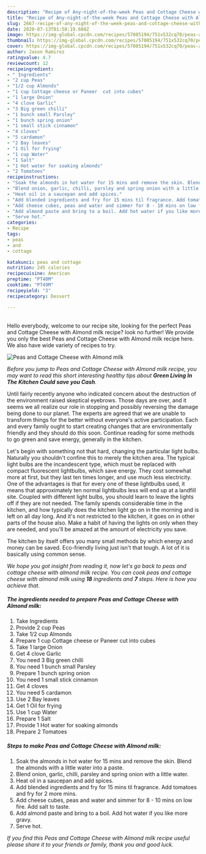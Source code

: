 ```yaml
---
description: "Recipe of Any-night-of-the-week Peas and Cottage Cheese with Almond milk"
title: "Recipe of Any-night-of-the-week Peas and Cottage Cheese with Almond milk"
slug: 2667-recipe-of-any-night-of-the-week-peas-and-cottage-cheese-with-almond-milk
date: 2020-07-13T01:58:19.608Z
image: https://img-global.cpcdn.com/recipes/57085194/751x532cq70/peas-and-cottage-cheese-with-almond-milk-recipe-main-photo.jpg
thumbnail: https://img-global.cpcdn.com/recipes/57085194/751x532cq70/peas-and-cottage-cheese-with-almond-milk-recipe-main-photo.jpg
cover: https://img-global.cpcdn.com/recipes/57085194/751x532cq70/peas-and-cottage-cheese-with-almond-milk-recipe-main-photo.jpg
author: Jason Ramirez
ratingvalue: 4.7
reviewcount: 12
recipeingredient:
- " Ingredients"
- "2 cup Peas"
- "1/2 cup Almonds"
- "1 cup Cottage cheese or Paneer  cut into cubes"
- "1 large Onion"
- "4 clove Garlic"
- "3 Big green chilli"
- "1 bunch small Parsley"
- "1 bunch spring onion"
- "1 small stick cinnamon"
- "4 cloves"
- "5 cardamon"
- "2 Bay leaves"
- "1 Oil for frying"
- "1 cup Water"
- "1 Salt"
- "1 Hot water for soaking almonds"
- "2 Tomatoes"
recipeinstructions:
- "Soak the almonds in hot water for 15 mins and remove the skin. Blend the almonds with a little water into a paste."
- "Blend onion, garlic, chilli, parsley and spring onion with a little water."
- "Heat oil in a saucepan and add spices."
- "Add blended ingredients and fry for 15 mins til fragrance. Add tomatoes and fry for 2 more mins."
- "Add cheese cubes, peas and water and simmer for 8 - 10 mins on low fire. Add salt to taste."
- "Add almond paste and bring to a boil. Add hot water if you like more gravy."
- "Serve hot."
categories:
- Recipe
tags:
- peas
- and
- cottage

katakunci: peas and cottage 
nutrition: 245 calories
recipecuisine: American
preptime: "PT40M"
cooktime: "PT49M"
recipeyield: "3"
recipecategory: Dessert

---
```

<br>
Hello everybody, welcome to our recipe site, looking for the perfect Peas and Cottage Cheese with Almond milk recipe? look no further! We provide you only the best Peas and Cottage Cheese with Almond milk recipe here. We also have wide variety of recipes to try.
<br>


![Peas and Cottage Cheese with Almond milk](https://img-global.cpcdn.com/recipes/57085194/751x532cq70/peas-and-cottage-cheese-with-almond-milk-recipe-main-photo.jpg)

<i>Before you jump to Peas and Cottage Cheese with Almond milk recipe, you may want to read this short interesting healthy tips about 
<strong>Green Living In The Kitchen Could save you Cash</strong>.</i>
</br>

Until fairly recently anyone who indicated concern about the destruction of the environment raised skeptical eyebrows. Those days are over, and it seems we all realize our role in stopping and possibly reversing the damage being done to our planet. The experts are agreed that we are unable to transform things for the better without everyone's active participation. Each and every family ought to start creating changes that are environmentally friendly and they should do this soon. Continue reading for some methods to go green and save energy, generally in the kitchen.

Let's begin with something not that hard, changing the particular light bulbs. Naturally you shouldn't confine this to merely the kitchen area. The typical light bulbs are the incandescent type, which must be replaced with compact fluorescent lightbulbs, which save energy. They cost somewhat more at first, but they last ten times longer, and use much less electricity. One of the advantages is that for every one of these lightbulbs used, it means that approximately ten normal lightbulbs less will end up at a landfill site. Coupled with different light bulbs, you should learn to leave the lights off if they are not needed. The family spends considerable time in the kitchen, and how typically does the kitchen light go on in the morning and is left on all day long. And it's not restricted to the kitchen, it goes on in other parts of the house also. Make a habit of having the lights on only when they are needed, and you'll be amazed at the amount of electricity you save.

The kitchen by itself offers you many small methods by which energy and money can be saved. Eco-friendly living just isn't that tough. A lot of it is basically using common sense.


<i>We hope you got insight from reading it, now let's go back to peas and cottage cheese with almond milk recipe. You can cook peas and cottage cheese with almond milk using <strong>18</strong> ingredients and <strong>7</strong> steps. Here is how you achieve that.
</i>

##### The ingredients needed to prepare Peas and Cottage Cheese with Almond milk:

1. Take  Ingredients
1. Provide 2 cup Peas
1. Take 1/2 cup Almonds
1. Prepare 1 cup Cottage cheese or Paneer  cut into cubes
1. Take 1 large Onion
1. Get 4 clove Garlic
1. You need 3 Big green chilli
1. You need 1 bunch small Parsley
1. Prepare 1 bunch spring onion
1. You need 1 small stick cinnamon
1. Get 4 cloves
1. You need 5 cardamon
1. Use 2 Bay leaves
1. Get 1 Oil for frying
1. Use 1 cup Water
1. Prepare 1 Salt
1. Provide 1 Hot water for soaking almonds
1. Prepare 2 Tomatoes


##### Steps to make Peas and Cottage Cheese with Almond milk:

1. Soak the almonds in hot water for 15 mins and remove the skin. Blend the almonds with a little water into a paste.
1. Blend onion, garlic, chilli, parsley and spring onion with a little water.
1. Heat oil in a saucepan and add spices.
1. Add blended ingredients and fry for 15 mins til fragrance. Add tomatoes and fry for 2 more mins.
1. Add cheese cubes, peas and water and simmer for 8 - 10 mins on low fire. Add salt to taste.
1. Add almond paste and bring to a boil. Add hot water if you like more gravy.
1. Serve hot.


<i>If you find this Peas and Cottage Cheese with Almond milk recipe useful please share it to your friends or family, thank you and good luck.</i>
